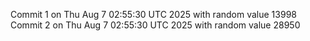 Commit 1 on Thu Aug  7 02:55:30 UTC 2025 with random value 13998
Commit 2 on Thu Aug  7 02:55:30 UTC 2025 with random value 28950
